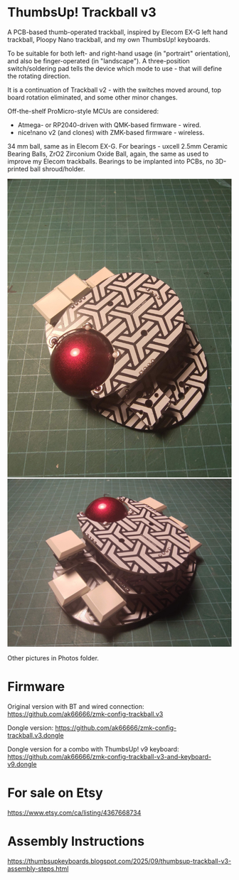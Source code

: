 # ThumbsUp! Trackball v3

A PCB-based thumb-operated trackball, inspired by Elecom EX-G left hand trackball, Ploopy Nano trackball, and my own ThumbsUp! keyboards.

To be suitable for both left- and right-hand usage (in "portrairt" orientation), and also be finger-operated (in "landscape").
A three-position switch/soldering pad tells the device which mode to use - that will define the rotating direction.

It is a continuation of Trackball v2 - with the switches moved around, top board rotation eliminated, and some other minor changes.
 
Off-the-shelf ProMicro-style MCUs are considered: 
- Atmega- or RP2040-driven with QMK-based firmware - wired.
- nice!nano v2 (and clones) with ZMK-based firmware - wireless.

34 mm ball, same as in Elecom EX-G.
For bearings - uxcell 2.5mm Ceramic Bearing Balls, ZrO2 Zirconium Oxide Ball, again, the same as used to improve my Elecom trackballs.
Bearings to be implanted into PCBs, no 3D-printed ball shroud/holder.

![Photos](https://github.com/ak66666/ThumbsUp-Trackball-v3/blob/main/Photos/IMG_20250910_185422380.jpg)
![Photos](https://github.com/ak66666/ThumbsUp-Trackball-v3/blob/main/Photos/IMG_20250910_185543823.jpg)

Other pictures in Photos folder.

# Firmware

Original version with BT and wired connection:
https://github.com/ak66666/zmk-config-trackball.v3        

Dongle version:
https://github.com/ak66666/zmk-config-trackball.v3.dongle

Dongle version for a combo with ThumbsUp! v9 keyboard:
https://github.com/ak66666/zmk-config-trackball-v3-and-keyboard-v9.dongle


# For sale on Etsy
 
https://www.etsy.com/ca/listing/4367668734

# Assembly Instructions

https://thumbsupkeyboards.blogspot.com/2025/09/thumbsup-trackball-v3-assembly-steps.html
